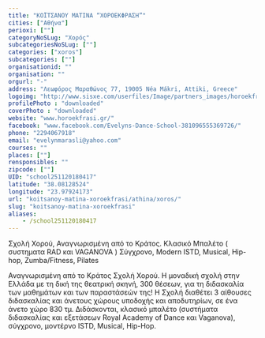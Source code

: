 ```yaml
---
title: "ΚΟΪΤΣΑΝΟΥ ΜΑΤΙΝΑ “ΧΟΡΟΕΚΦΡΑΣΗ”"
cities: ["Αθήνα"]
perioxi: [""]
categoryNoSLug: "Χορός"
subcategoriesNoSLug: [""]
categories: ["xoros"]
subcategories: [""]
organisationid: ""
organisation: ""
orgurl: "-"
address: "Λεωφόρος Μαραθώνος 77, 19005 Néa Mákri, Attiki, Greece"
logoimg: "http://www.sisxe.com/userfiles/Image/partners_images/horoekfrasi%20logo.jpg"
profilePhoto : "downloaded"
coverPhoto : "downloaded"
website: "www.horoekfrasi.gr/"
facebook: "www.facebook.com/Evelyns-Dance-School-381096555369726/"
phone: "2294067918"
email: "evelynmarasli@yahoo.com"
courses: ""
places: [""]
rensponsibles: ""
zipcode: [""]
UID: "school251120180417"
latitude: "38.08128524"
longitude: "23.97924173"
url: "koitsanoy-matina-xoroekfrasi/athina/xoros/"
slug: "koitsanoy-matina-xoroekfrasi"
aliases:
    - /school251120180417
---
```



Σχολή Χορού, Αναγνωρισμένη από το Κράτος. Κλασικό Μπαλέτο ( συστηματα RAD και VAGANOVA ) Σύγχρονο, Modern ISTD, Musical, Hip-hop, Zumba/Fitness, Pilates

Αναγνωρισμένη από το Κράτος Σχολή Χορού. Η μοναδική σχολή στην Ελλάδα με τη δική της θεατρική σκηνή, 300 θέσεων, για τη διδασκαλία των μαθημάτων και των παραστάσεών της! Η Σχολή διαθέτει 3 αίθουσες διδασκαλίας και άνετους χώρους υποδοχής και αποδυτηρίων, σε ένα άνετο χώρο 830 τμ. Διδάσκονται, κλασικό μπαλέτο (συστήματα διδασκαλίας και εξετάσεων Royal Academy of Dance και Vaganova), σύγχρονο, μοντέρνο ISTD, Musical, Hip-Hop.
